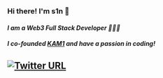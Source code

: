 ### Hi there! I'm s1n 👋
#### *I am a Web3 Full Stack Developer 👨🏽‍💻*
#### *I co-founded [KAM1](https://kam1.com) and have a passion in coding!*

[![Twitter URL](https://img.shields.io/twitter/url/https/twitter.com/bukotsunikki.svg?style=social&label=Follow%20%40s1n_s1nstyle)](https://twitter.com/s1n_s1nstyle)
---

<!--START_SECTION:waka-->
<!--END_SECTION:waka-->

<!--
**s1nstyle/s1nstyle** is a ✨ _special_ ✨ repository because its `README.md` (this file) appears on your GitHub profile.

Here are some ideas to get you started:

- 🔭 I’m currently working on ...
- 🌱 I’m currently learning ...
- 👯 I’m looking to collaborate on ...
- 🤔 I’m looking for help with ...
- 💬 Ask me about ...
- 📫 How to reach me: ...
- 😄 Pronouns: ...
- ⚡ Fun fact: ...
-->

